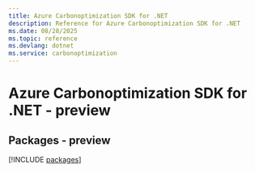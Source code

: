 ```yaml
---
title: Azure Carbonoptimization SDK for .NET
description: Reference for Azure Carbonoptimization SDK for .NET
ms.date: 08/28/2025
ms.topic: reference
ms.devlang: dotnet
ms.service: carbonoptimization
---
```

# Azure Carbonoptimization SDK for .NET - preview
## Packages - preview
[!INCLUDE [packages](carbonoptimization-index.md)]